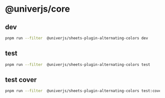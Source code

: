 # @univerjs/core

## dev

```bash
pnpm run --filter  @univerjs/sheets-plugin-alternating-colors dev
```

## test

```bash
pnpm run --filter  @univerjs/sheets-plugin-alternating-colors test
```

## test cover

```bash
pnpm run --filter  @univerjs/sheets-plugin-alternating-colors test:cover
```
